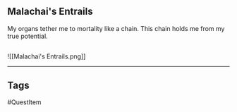 ## Malachai's Entrails
My organs tether me to mortality
like a chain. This chain holds me
from my true potential.
## 
![[Malachai's Entrails.png]]

---
## Tags
#QuestItem